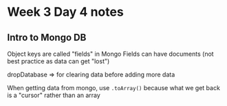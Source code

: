 # Week 3 Day 4 notes

## Intro to Mongo DB
Object keys are called "fields" in Mongo
Fields can have documents (not best practice as data can get "lost")

dropDatabase => for clearing data before adding more data

When getting data from mongo, use `.toArray()` because what we get back is a "cursor" rather than an array